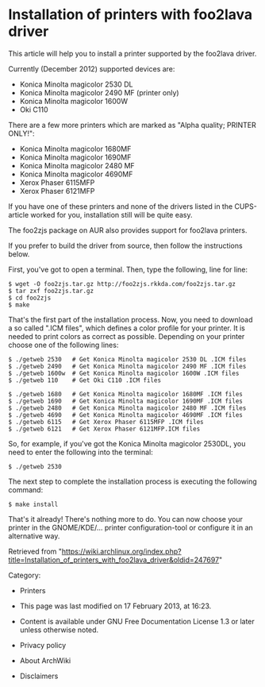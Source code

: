 Installation of printers with foo2lava driver
=============================================

This article will help you to install a printer supported by the
foo2lava driver.

Currently (December 2012) supported devices are:

-   Konica Minolta magicolor 2530 DL
-   Konica Minolta magicolor 2490 MF (printer only)
-   Konica Minolta magicolor 1600W
-   Oki C110

There are a few more printers which are marked as "Alpha quality;
PRINTER ONLY!":

-   Konica Minolta magicolor 1680MF
-   Konica Minolta magicolor 1690MF
-   Konica Minolta magicolor 2480 MF
-   Konica Minolta magicolor 4690MF
-   Xerox Phaser 6115MFP
-   Xerox Phaser 6121MFP

If you have one of these printers and none of the drivers listed in the
CUPS-article worked for you, installation still will be quite easy.

The foo2zjs package on AUR also provides support for foo2lava printers.

If you prefer to build the driver from source, then follow the
instructions below.

First, you've got to open a terminal. Then, type the following, line for
line:

    $ wget -O foo2zjs.tar.gz http://foo2zjs.rkkda.com/foo2zjs.tar.gz
    $ tar zxf foo2zjs.tar.gz
    $ cd foo2zjs
    $ make

That's the first part of the installation process. Now, you need to
download a so called ".ICM files", which defines a color profile for
your printer. It is needed to print colors as correct as possible.
Depending on your printer choose one of the following lines:

    $ ./getweb 2530   # Get Konica Minolta magicolor 2530 DL .ICM files
    $ ./getweb 2490   # Get Konica Minolta magicolor 2490 MF .ICM files
    $ ./getweb 1600w  # Get Konica Minolta magicolor 1600W .ICM files
    $ ./getweb 110    # Get Oki C110 .ICM files

    $ ./getweb 1680   # Get Konica Minolta magicolor 1680MF .ICM files
    $ ./getweb 1690   # Get Konica Minolta magicolor 1690MF .ICM files
    $ ./getweb 2480   # Get Konica Minolta magicolor 2480 MF .ICM files
    $ ./getweb 4690   # Get Konica Minolta magicolor 4690MF .ICM files
    $ ./getweb 6115   # Get Xerox Phaser 6115MFP .ICM files
    $ ./getweb 6121   # Get Xerox Phaser 6121MFP.ICM files

So, for example, if you've got the Konica Minolta magicolor 2530DL, you
need to enter the following into the terminal:

    $ ./getweb 2530

The next step to complete the installation process is executing the
following command:

    $ make install

That's it already! There's nothing more to do. You can now choose your
printer in the GNOME/KDE/... printer configuration-tool or configure it
in an alternative way.

Retrieved from
"https://wiki.archlinux.org/index.php?title=Installation_of_printers_with_foo2lava_driver&oldid=247697"

Category:

-   Printers

-   This page was last modified on 17 February 2013, at 16:23.
-   Content is available under GNU Free Documentation License 1.3 or
    later unless otherwise noted.
-   Privacy policy
-   About ArchWiki
-   Disclaimers
